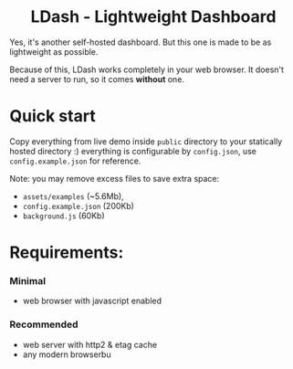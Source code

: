 <h1 align="center">LDash - Lightweight Dashboard</h1>

Yes, it's another self-hosted dashboard. But this one is made to be as lightweight as possible.

Because of this, LDash works completely in your web browser. It doesn't need a server to run, so it comes **without** one.

# Quick start

Copy everything from live demo inside `public` directory to your statically hosted directory :)
everything is configurable by `config.json`, use `config.example.json` for reference.

Note: you may remove excess files to save extra space: 
- `assets/examples` (~5.6Mb), 
- `config.example.json` (200Kb)
- `background.js` (60Kb)

# Requirements:

### Minimal

- web browser with javascript enabled

### Recommended

- web server with http2 & etag cache
- any modern browserbu
